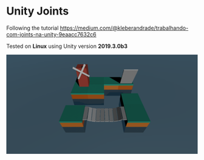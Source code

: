 # Unity Joints

Following the tutorial https://medium.com/@kleberandrade/trabalhando-com-joints-na-unity-9eaacc7632c6

Tested on **Linux** using Unity version **2019.3.0b3**

![](demo.gif)
